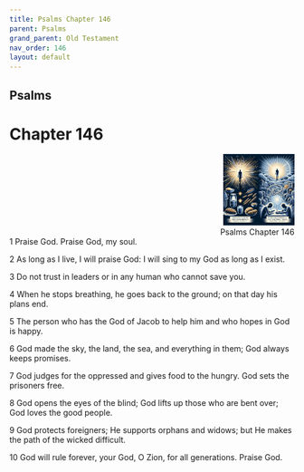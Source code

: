 ```yaml
---
title: Psalms Chapter 146
parent: Psalms
grand_parent: Old Testament
nav_order: 146
layout: default
---
```


## Psalms

# Chapter 146

<div style="clear: both; text-align: right;">
    <img src="/assets/Image/Psalms/500/146.jpg" alt="Psalms Chapter 146" class="chapter-image" style="max-width: 25%; height: auto;"/>
    <figcaption style="font-size: 14px;">Psalms Chapter 146</figcaption>
</div>
1 Praise God. Praise God, my soul.

2 As long as I live, I will praise God: I will sing to my God as long as I exist.

3 Do not trust in leaders or in any human who cannot save you.

4 When he stops breathing, he goes back to the ground; on that day his plans end.

5 The person who has the God of Jacob to help him and who hopes in God is happy.

6 God made the sky, the land, the sea, and everything in them; God always keeps promises.

7 God judges for the oppressed and gives food to the hungry. God sets the prisoners free.

8 God opens the eyes of the blind; God lifts up those who are bent over; God loves the good people.

9 God protects foreigners; He supports orphans and widows; but He makes the path of the wicked difficult.

10 God will rule forever, your God, O Zion, for all generations. Praise God.


